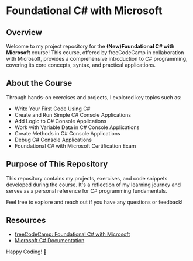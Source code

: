 # Foundational C# with Microsoft

## Overview

Welcome to my project repository for the **(New)Foundational C# with Microsoft** course! This course, offered by freeCodeCamp in collaboration with Microsoft, provides a comprehensive introduction to C# programming, covering its core concepts, syntax, and practical applications.

## About the Course

Through hands-on exercises and projects, I explored key topics such as:

- Write Your First Code Using C#
- Create and Run Simple C# Console Applications
- Add Logic to C# Console Applications
- Work with Variable Data in C# Console Applications
- Create Methods in C# Console Applications
- Debug C# Console Applications
- Foundational C# with Microsoft Certification Exam

## Purpose of This Repository

This repository contains my projects, exercises, and code snippets developed during the course. It's a reflection of my learning journey and serves as a personal reference for C# programming fundamentals.

Feel free to explore and reach out if you have any questions or feedback!

## Resources

- [freeCodeCamp: Foundational C# with Microsoft](https://www.freecodecamp.org/learn/foundational-c-sharp-with-microsoft)
- [Microsoft C# Documentation](https://learn.microsoft.com/en-us/dotnet/csharp/)

Happy Coding! 🎉
